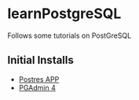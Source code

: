 # learnPostgreSQL
Follows some tutorials on PostGreSQL

## Initial Installs
-  [Postres APP](https://postgresapp.com/)
-  [PGAdmin 4](https://www.pgadmin.org/download/pgadmin-4-macos/)
